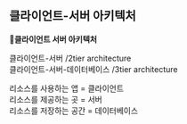 ## 클라이언트-서버 아키텍처
**📌클라이언트 서버 아키텍처**

클라이언트-서버 /2tier architecture   
클라이언트-서버-데이터베이스 /3tier architecture

리소스를 사용하는 앱 = 클라이언트   
리소스를 제공하는 곳 = 서버   
리소스를 저장하는 공간 = 데이터베이스



